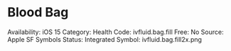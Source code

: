 # Blood Bag

Availability: iOS 15
Category: Health
Code: ivfluid.bag.fill
Free: No
Source: Apple SF Symbols
Status: Integrated
Symbol: ivfluid.bag.fill2x.png